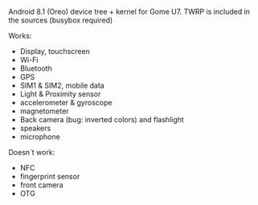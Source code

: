 Android 8.1 (Oreo) device tree + kernel for Gome U7. TWRP is included in the sources (busybox required)

Works:
  - Display, touchscreen
  - Wi-Fi
  - Bluetooth
  - GPS
  - SIM1 & SIM2, mobile data
  - Light & Proximity sensor
  - accelerometer & gyroscope
  - magnetometer
  - Back camera (bug: inverted colors) and flashlight
  - speakers
  - microphone
  
Doesn`t work:
  - NFC
  - fingerprint sensor
  - front camera
  - OTG
